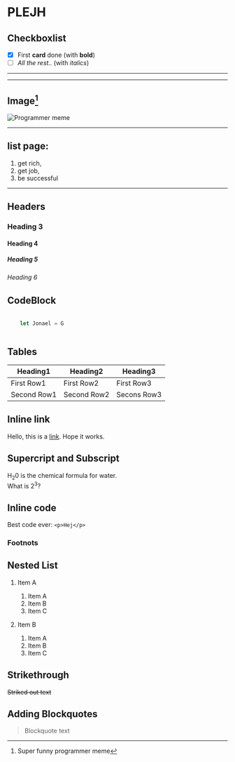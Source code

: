 # PLEJH  
## Checkboxlist  
- [x] First __card__ done (with __bold__)
- [ ] _All the rest.._  (with _italics_)

***



___

## Image[^1]

![Programmer meme](https://assets-global.website-files.com/5f3c19f18169b62a0d0bf387/60d33be8cf4ba7565123c8bc_YPD3ulQQAGQpOcnqIm3QzSTRgzmr1SexpW9ZjMpJ1mAnUxx4iF05XOTu44sk0qQG-8XgBcYmGZGAD-5SAZvJl3TjtmhgWnn-w0C2XKwhBscV78RVvhwZfyp0v_Pa6sNj5zxpOvRW.png)

___

## list page:

1. get rich,
2. get job,
3. be successful
---


## Headers

### Heading 3
#### Heading 4
##### Heading 5
###### Heading 6

## CodeBlock

```Javascript
        
    let Jonael = G
    
```
## Tables

|Heading1|Heading2|Heading3|
|-------|---------|--------|
|First Row1|First Row2|First Row3|
|Second Row1|Second Row2|Secons Row3|

## Inline link

Hello, this is a [link](https://www.markdownguide.org/basic-syntax/#lists-1). Hope it works.  

## Supercript and Subscript
H<sub>2</sub>0 is the chemical formula for water.  
What is 2<sup>3</sup>?  

## Inline code
Best code ever: `<p>Hej</p>`

### Footnots
[^1]: Super funny programmer meme

## Nested List

1. Item A
    
    1.  Item A
    2. Item B
    3. Item C

2. Item B
    
    1. Item A
    2. Item B
    3. Item C



## Strikethrough

~~Striked out text~~

## Adding Blockquotes

> Blockquote text
